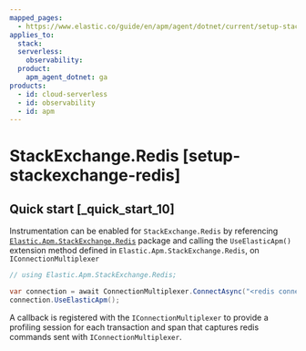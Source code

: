 ```yaml
---
mapped_pages:
  - https://www.elastic.co/guide/en/apm/agent/dotnet/current/setup-stackexchange-redis.html
applies_to:
  stack:
  serverless:
    observability:
  product:
    apm_agent_dotnet: ga
products:
  - id: cloud-serverless
  - id: observability
  - id: apm
---
```


# StackExchange.Redis [setup-stackexchange-redis]


## Quick start [_quick_start_10]

Instrumentation can be enabled for `StackExchange.Redis` by referencing [`Elastic.Apm.StackExchange.Redis`](https://www.nuget.org/packages/Elastic.Apm.StackExchange.Redis) package and calling the `UseElasticApm()` extension method defined in `Elastic.Apm.StackExchange.Redis`, on `IConnectionMultiplexer`

```csharp
// using Elastic.Apm.StackExchange.Redis;

var connection = await ConnectionMultiplexer.ConnectAsync("<redis connection>");
connection.UseElasticApm();
```

A callback is registered with the `IConnectionMultiplexer` to provide a profiling session for each transaction and span that captures redis commands sent with `IConnectionMultiplexer`.

